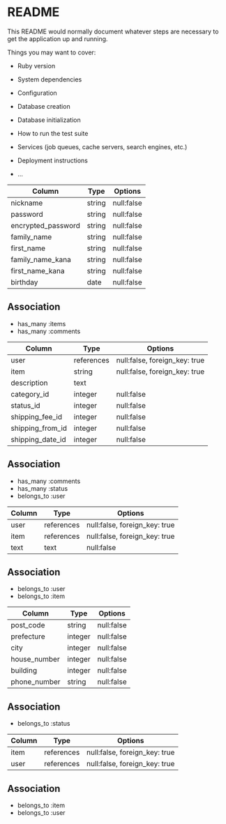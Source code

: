 # README

This README would normally document whatever steps are necessary to get the
application up and running.

Things you may want to cover:

* Ruby version

* System dependencies

* Configuration

* Database creation

* Database initialization

* How to run the test suite

* Services (job queues, cache servers, search engines, etc.)

* Deployment instructions

* ...

<!-- ## usersテーブル -->
|   Column           |   Type       |   Options                            |
| ------------------ | ------------ | ------------------------------------ |
| nickname           |  string      | null:false                           |
| password           |  string      | null:false                           |
| encrypted_password |  string      | null:false                           |
| family_name        |  string      | null:false                           |
| first_name         |  string      | null:false                           |
| family_name_kana   |  string      | null:false                           |
| first_name_kana    |  string      | null:false                           |
| birthday           |  date        | null:false                           |


## Association
- has_many :items
- has_many :comments


<!-- ## itemsテーブル -->
|   Column           |   Type       |   Options                            |
| ------------------ | ------------ | ------------------------------------ |
| user               |  references  | null:false, foreign_key: true        |
| item               |  string      | null:false, foreign_key: true        |
| description        |  text        |
| category_id        |  integer     | null:false                           |
| status_id          |  integer     | null:false                           |
| shipping_fee_id    |  integer     | null:false                           | 
| shipping_from_id   |  integer     | null:false                           |
| shipping_date_id   |  integer     | null:false                           |

## Association

- has_many :comments
- has_many :status
- belongs_to :user



<!-- ## commentsテーブル -->
|   Column     |   Type       |   Options                     |
| ------------ | ------------ | ----------------------------- |
| user         | references   | null:false, foreign_key: true |
| item         | references   | null:false, foreign_key: true |
| text         | text         | null:false                    |

## Association

- belongs_to :user
- belongs_to :item

<!-- ## ordersテーブル -->
|   Column     |   Type       |   Options                         |
| ------------ | ------------ | --------------------------------- |
| post_code    | string       | null:false                        |
| prefecture   | integer      | null:false                        |
| city         | integer      | null:false                        |
| house_number | integer      | null:false                        |
| building     | integer      | null:false                        |
| phone_number | string       | null:false                        |

## Association

- belongs_to :status


<!-- ## statusテーブル -->
|   Column     |   Type       |   Options                     |
| ------------ | ------------ | ----------------------------- |
| item         | references   | null:false, foreign_key: true |
| user         | references   | null:false, foreign_key: true |

## Association

- belongs_to :item
- belongs_to :user
